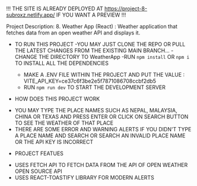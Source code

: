 !!!
THE SITE IS ALREADY DEPLOYED AT https://project-8-subroxz.netlify.app/ IF YOU WANT A PREVIEW
!!!

Project Description: 8. Weather App (React) : Weather application that fetches data from an open weather API and displays it.

- TO RUN THIS PROJECT
  -YOU MAY JUST CLONE THE REPO OR PULL THE LATEST CHANGES FROM THE EXISTING MAIN BRANCH...
  -CHANGE THE DIRECTORY TO WeatherApp
  -RUN `npm install` OR `npm i` TO INSTALL ALL THE DEPENDENCIES

  - MAKE A .ENV FILE WITHIN THE PROJECT AND PUT THE VALUE : VITE_API_KEY=ce37c6f3be2e5f7871086708ccbf2db5
  - RUN `npm run dev` TO START THE DEVELOPMENT SERVER

- HOW DOES THIS PROJECT WORK

* YOU MAY TYPE THE PLACE NAMES SUCH AS NEPAL, MALAYSIA, CHINA OR TEXAS AND PRESS ENTER OR CLICK ON SEARCH BUTTON TO SEE THE WEATHER OF THAT PLACE
* THERE ARE SOME ERROR AND WARNING ALERTS IF YOU DIDN'T TYPE A PLACE NAME AND SEARCH OR SEARCH AN INVALID PLACE NAME OR THE API KEY IS INCORRECT

- PROJECT FEATUES

* USES FETCH API TO FETCH DATA FROM THE API OF OPEN WEATHER OPEN SOURCE API
* USES REACT-TOASTIFY LIBRARY FOR MODERN ALERTS
